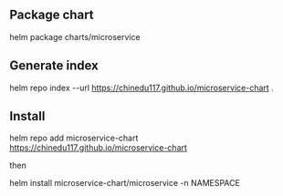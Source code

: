 ## Package chart
helm package charts/microservice

## Generate index
helm repo index --url https://chinedu117.github.io/microservice-chart .


## Install
helm repo add microservice-chart https://chinedu117.github.io/microservice-chart

then 

helm install microservice-chart/microservice -n NAMESPACE 